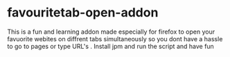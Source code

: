 # favouritetab-open-addon
This is a fun and learning addon made especially for firefox to open your favuorite webites on diffrent tabs simultaneously so you dont have a hassle to go to pages or type URL's . Install jpm and run the script and have fun
